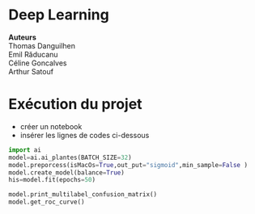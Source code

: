 # Deep Learning 
**Auteurs**\
Thomas Danguilhen\
Emil Răducanu\
Céline Goncalves\
Arthur Satouf

# Exécution du projet 
- créer un notebook 
- insérer les lignes de codes ci-dessous

```python
import ai
model=ai.ai_plantes(BATCH_SIZE=32)
model.preporcess(isMacOs=True,out_put="sigmoid",min_sample=False )
model.create_model(balance=True)
his=model.fit(epochs=50)

model.print_multilabel_confusion_matrix()
model.get_roc_curve()
```
